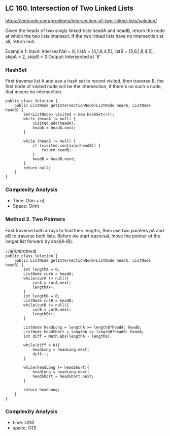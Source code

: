## LC 160. Intersection of Two Linked Lists
https://leetcode.com/problems/intersection-of-two-linked-lists/solution/

Given the heads of two singly linked-lists headA and headB, return the node at which the two lists intersect. If the two linked lists have no intersection at all, return null.

Example 1:
Input: intersectVal = 8, listA = [4,1,8,4,5], listB = [5,6,1,8,4,5], skipA = 2, skipB = 3
Output: Intersected at '8'

### HashSet
First traverse list A and use a hash set to record visited, then traverse B, the first node of visited node will be the intersection, if there's no such a node, that means no intersection.
```
public class Solution {
    public ListNode getIntersectionNode(ListNode headA, ListNode headB) {
        Set<ListNode> visited = new HashSet<>();
        while (headA != null) {
            visited.add(headA);
            headA = headA.next;
        }

        while (headB != null) {
            if (visited.contains(headB)) {
                return headB;
            }
            headB = headB.next;
        }
        return null;
    }
}
```
### Complexity Analysis
- Time: O(m + n)
- Space: O(m)

### Method 2. Two Pointers
First traverse both arrays to find their lengths, then use two pointers pA and pB to traverse both lists. Before we start tracersal, move the pointer of the longer list forward by abs(lA-lB).

```
//遍历两次求长度
public class Solution {
    public ListNode getIntersectionNode(ListNode headA, ListNode headB) {
        int lengthA = 0;
        ListNode curA = headA;
        while(curA != null){
            curA = curA.next;
            lengthA++;
        }
        int lengthB = 0;
        ListNode curB = headB;
        while(curB != null){
            curB = curB.next;
            lengthB++;
        }
        
        ListNode headLong = lengthA >= lengthB?headA: headB;
        ListNode headShort = lengthA >= lengthB?headB: headA;
        int diff = Math.abs(lengthA - lengthB);
        
        while(diff > 0){
            headLong = headLong.next;
            diff--;
        }
        
        while(headLong != headShort){
            headLong = headLong.next;
            headShort = headShort.next;
        }
        
        return headLong;
    }
}

```

### Complexity Analysis
- time: O(N)
- space: O(1)
